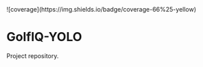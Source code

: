<!--COVERAGE_BADGE_START-->![coverage](https://img.shields.io/badge/coverage-66%25-yellow)<!--COVERAGE_BADGE_END-->

# GolfIQ-YOLO

Project repository.
